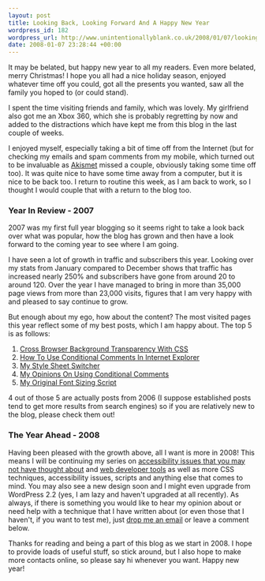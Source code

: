 ```yaml
--- 
layout: post
title: Looking Back, Looking Forward And A Happy New Year
wordpress_id: 182
wordpress_url: http://www.unintentionallyblank.co.uk/2008/01/07/looking-back-looking-forward-and-a-happy-new-year/
date: 2008-01-07 23:28:44 +00:00
---
```

<p>It may be belated, but happy new year to all my readers. Even more belated, merry Christmas! I hope you all had a nice holiday season, enjoyed whatever time off you could, got all the presents you wanted, saw all the family you hoped to (or could stand).</p>

<p>I spent the time visiting friends and family, which was lovely. My girlfriend also got me an Xbox 360, which she is probably regretting by now and added to the distractions which have kept me from this blog in the last couple of weeks.</p>

<p>I enjoyed myself, especially taking a bit of time off from the Internet (but for checking my emails and spam comments from my mobile, which turned out to be invaluable as <a href="http://www.akismet.com">Akismet</a> missed a couple, obviously taking some time off too). It was quite nice to have some time away from a computer, but it is nice to be back too. I return to routine this week, as I am back to work, so I thought I would couple that with a return to the blog too.</p>

<h3>Year In Review - 2007</h3>

<p>2007 was my first full year blogging so it seems right to take a look back over what was popular, how the blog has grown and then have a look forward to the coming year to see where I am going.</p>

<p>I have seen a lot of growth in traffic and subscribers this year. Looking over my stats from January compared to December shows that traffic has increased nearly 250% and subscribers have gone from around 20 to around 120. Over the year I have managed to bring in more than 35,000 page views from more than 23,000 visits, figures that I am very happy with and pleased to say continue to grow.</p>

<p>But enough about my ego, how about the content? The most visited pages this year reflect some of my best posts, which I am happy about. The top 5 is as follows:</p>

<ol>
<li><a href="http://www.unintentionallyblank.co.uk/2007/05/07/cross-browser-background-transparency-with-css/">Cross Browser Background Transparency With CSS</a></li>
<li><a href="http://www.unintentionallyblank.co.uk/2006/09/19/if-internet-explorer-then-do-something-else-a-how-to/">How To Use Conditional Comments In Internet Explorer</a></li>
<li><a href="http://www.unintentionallyblank.co.uk/2006/08/18/stylesheet-switcher-part-2/">My Style Sheet Switcher</a></li>
<li><a href="http://www.unintentionallyblank.co.uk/2006/08/14/if-internet-explorer-then-do-something-else">My Opinions On Using Conditional Comments</a></li>
<li><a href="http://www.unintentionallyblank.co.uk/2006/08/02/fontsizing/">My Original Font Sizing Script</a></li>
</ol>

<p>4 out of those 5 are actually posts from 2006 (I suppose established posts tend to get more results from search engines) so if you are relatively new to the blog, please check them out!</p>

<h3>The Year Ahead - 2008</h3>

<p>Having been pleased with the growth above, all I want is more in 2008! This means I will be continuing my series on <a href="http://www.unintentionallyblank.co.uk/2007/09/17/web-accessibility-not-just-for-the-blind/">accessibility issues that you may not have thought about</a> and <a href="http://www.unintentionallyblank.co.uk/category/tools/">web developer tools</a> as well as more CSS techniques, accessibility issues, scripts and anything else that comes to mind. You may also see a new design soon and I might even upgrade from WordPress 2.2 (yes, I am lazy and haven't upgraded at all recently). As always, if there is something you would like to hear my opinion about or need help with a technique that I have written about (or even those that I haven't, if you want to test me), just <a href="http://www.unintentionallyblank.co.uk/contact/">drop me an email</a> or leave a comment below.</p>

<p>Thanks for reading and being a part of this blog as we start in 2008. I hope to provide loads of useful stuff, so stick around, but I also hope to make more contacts online, so please say hi whenever you want. Happy new year!</p>

